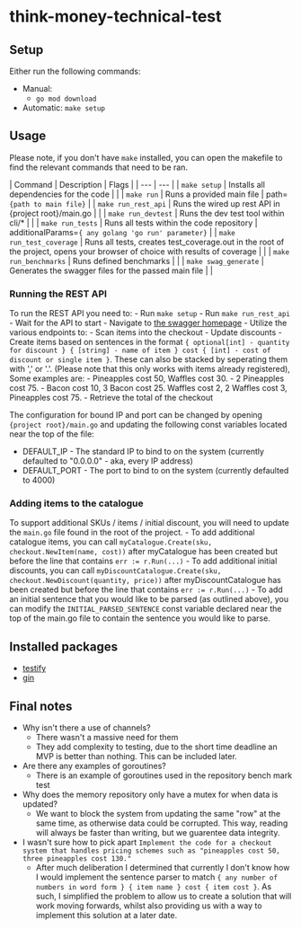 # think-money-technical-test

## Setup
Either run the following commands:
- Manual:
    - `go mod download`
- Automatic: `make setup`

## Usage
Please note, if you don't have `make` installed, you can open the makefile to find the relevant commands that need to be ran. 

| Command | Description | Flags |
| --- | --- |
| `make setup` | Installs all dependencies for the code | |
| `make run` | Runs a provided main file | path=`{path to main file}` |
| `make run_rest_api` | Runs the wired up rest API in {project root}/main.go | |
| `make run_devtest` | Runs the dev test tool within cli/* | |
| `make run_tests` | Runs all tests within the code repository | additionalParams=`{ any golang 'go run' parameter}` |
| `make run_test_coverage` | Runs all tests, creates test_coverage.out in the root of the project, opens your browser of choice with results of coverage | |
| `make run_benchmarks` | Runs defined benchmarks | |
| `make swag_generate` | Generates the swagger files for the passed main file | |

### Running the REST API
To run the REST API you need to:
    - Run `make setup`
    - Run `make run_rest_api`
    - Wait for the API to start
    - Navigate to [the swagger homepage](http://localhost:4000/swagger/index.html)
    - Utilize the various endpoints to:
        - Scan items into the checkout
        - Update discounts
        - Create items based on sentences in the format `{ optional[int] - quantity for discount } { [string] - name of item } cost { [int] - cost of discount or single item }`. These can also be stacked by seperating them with ',' or '.'. (Please note that this only works with items already registered), Some examples are:
            - Pineapples cost 50, Waffles cost 30.
            - 2 Pineapples cost 75.
            - Bacon cost 10, 3 Bacon cost 25. Waffles cost 2, 2 Waffles cost 3, Pineapples cost 75.
        - Retrieve the total of the checkout

The configuration for bound IP and port can be changed by opening `{project root}/main.go` and updating the following const variables located near the top of the file:
- DEFAULT_IP - The standard IP to bind to on the system (currently defaulted to "0.0.0.0" - aka, every IP address)
- DEFAULT_PORT - The port to bind to on the system (currently defaulted to 4000)

### Adding items to the catalogue
To support additional SKUs / items / initial discount, you will need to update the `main.go` file found in the root of the project.
    - To add additional catalogue items, you can call `myCatalogue.Create(sku, checkout.NewItem(name, cost))` after myCatalogue has been created but before the line that contains `err := r.Run(...)`
    - To add additional initial discounts, you can call `myDiscountCatalogue.Create(sku, checkout.NewDiscount(quantity, price))` after myDiscountCatalogue has been created but before the line that contains `err := r.Run(...)`
    - To add an initial sentence that you would like to be parsed (as outlined above), you can modify the `INITIAL_PARSED_SENTENCE` const variable declared near the top of the main.go file to contain the sentence you would like to parse.


## Installed packages
- [testify](https://github.com/stretchr/testify)
- [gin](github.com/gin-gonic/gin)

## Final notes
- Why isn't there a use of channels?
    - There wasn't a massive need for them
    - They add complexity to testing, due to the short time deadline an MVP is better than nothing. This can be included later.
- Are there any examples of goroutines?
    - There is an example of goroutines used in the repository bench mark test
- Why does the memory repository only have a mutex for when data is updated?
    - We want to block the system from updating the same "row" at the same time, as otherwise data could be corrupted. This way, reading will always be faster than writing, but we guarentee data integrity.
- I wasn't sure how to pick apart `Implement the code for a checkout system that handles pricing schemes such as "pineapples cost 50, three pineapples cost 130."`
    - After much deliberation I determined that currently I don't know how I would implement the sentence parser to match `{ any number of numbers in word form } { item name } cost { item cost }`. As such, I simplified the problem to allow us to create a solution that will work moving forwards, whilst also providing us with a way to implement this solution at a later date.